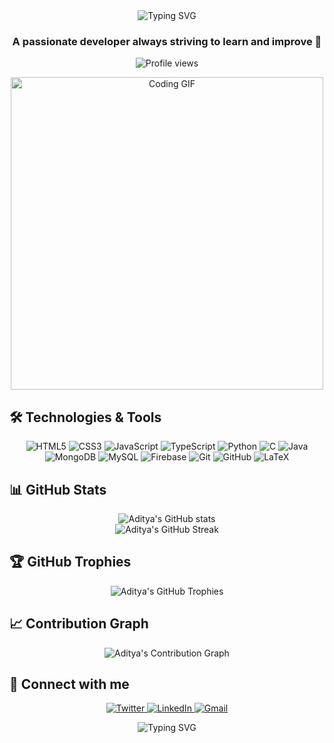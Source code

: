 <div align="center">
  <img src="https://readme-typing-svg.herokuapp.com?font=Fira+Code&weight=500&size=40&pause=1000&color=39D353&center=true&vCenter=true&width=600&height=100&lines=Hi+there!+I'm+Aditya+V+Kamath;Welcome+to+my+GitHub+Profile!" alt="Typing SVG" />
</div>

<h3 align="center">A passionate developer always striving to learn and improve 🚀</h3>

<p align="center">
  <img src="https://komarev.com/ghpvc/?username=adityavkamath&label=Profile%20views&color=39D353&style=flat" alt="Profile views" />
</p>

<div align="center">
  <img src="https://media.giphy.com/media/qgQUggAC3Pfv687qPC/giphy.gif" alt="Coding GIF" width="500"/>
</div>

## 🛠️ Technologies & Tools

<p align="center">
  <img src="https://img.shields.io/badge/HTML5-E34F26?style=for-the-badge&logo=html5&logoColor=white" alt="HTML5" />
  <img src="https://img.shields.io/badge/CSS3-1572B6?style=for-the-badge&logo=css3&logoColor=white" alt="CSS3" />
  <img src="https://img.shields.io/badge/JavaScript-F7DF1E?style=for-the-badge&logo=javascript&logoColor=black" alt="JavaScript" />
  <img src="https://img.shields.io/badge/TypeScript-007ACC?style=for-the-badge&logo=typescript&logoColor=white" alt="TypeScript" />
  <img src="https://img.shields.io/badge/Python-3776AB?style=for-the-badge&logo=python&logoColor=white" alt="Python" />
  <img src="https://img.shields.io/badge/C-00599C?style=for-the-badge&logo=c&logoColor=white" alt="C" />
  <img src="https://img.shields.io/badge/Java-ED8B00?style=for-the-badge&logo=java&logoColor=white" alt="Java" />
  <img src="https://img.shields.io/badge/MongoDB-4EA94B?style=for-the-badge&logo=mongodb&logoColor=white" alt="MongoDB" />
  <img src="https://img.shields.io/badge/MySQL-00000F?style=for-the-badge&logo=mysql&logoColor=white" alt="MySQL" />
  <img src="https://img.shields.io/badge/Firebase-FFCA28?style=for-the-badge&logo=firebase&logoColor=black" alt="Firebase" />
  <img src="https://img.shields.io/badge/Git-F05032?style=for-the-badge&logo=git&logoColor=white" alt="Git" />
  <img src="https://img.shields.io/badge/GitHub-100000?style=for-the-badge&logo=github&logoColor=white" alt="GitHub" />
  <img src="https://img.shields.io/badge/LaTeX-47A141?style=for-the-badge&logo=LaTeX&logoColor=white" alt="LaTeX" />
</p>

## 📊 GitHub Stats

<div align="center">
  <img src="https://github-readme-stats.vercel.app/api?username=adityavkamath&show_icons=true&theme=github_dark" alt="Aditya's GitHub stats" />
</div>

<div align="center">
  <img src="https://github-readme-streak-stats.herokuapp.com/?user=adityavkamath&theme=github-dark" alt="Aditya's GitHub Streak" />
</div>

## 🏆 GitHub Trophies

<div align="center">
  <img src="https://github-profile-trophy.vercel.app/?username=adityavkamath&theme=darkhub&no-frame=true&no-bg=false&margin-w=4" alt="Aditya's GitHub Trophies" />
</div>

## 📈 Contribution Graph

<div align="center">
  <img src="https://github-readme-activity-graph.vercel.app/graph?username=adityavkamath&theme=github-compact" alt="Aditya's Contribution Graph" />
</div>

## 🤝 Connect with me

<p align="center">
  <a href="https://twitter.com/adityavkamath" target="_blank">
    <img src="https://img.shields.io/badge/Twitter-1DA1F2?style=for-the-badge&logo=twitter&logoColor=white" alt="Twitter" />
  </a>
  <a href="https://linkedin.com/in/adityavkamath" target="_blank">
    <img src="https://img.shields.io/badge/LinkedIn-0077B5?style=for-the-badge&logo=linkedin&logoColor=white" alt="LinkedIn" />
  </a>
  <a href="mailto:adityavkamath00@gmail.com">
    <img src="https://img.shields.io/badge/Gmail-D14836?style=for-the-badge&logo=gmail&logoColor=white" alt="Gmail" />
  </a>
</p>

<div align="center">
  <img src="https://readme-typing-svg.herokuapp.com?font=Fira+Code&weight=500&size=40&pause=1000&color=39D353&center=true&vCenter=true&width=600&height=100&lines=Thanks+for+visiting!;Let's+connect+and+code+together!" alt="Typing SVG" />
</div>

